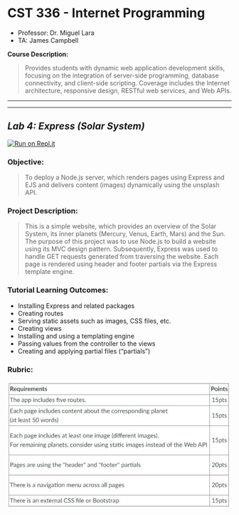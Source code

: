 # CST 336 - Internet Programming

- Professor: Dr. Miguel Lara
- TA: James Campbell

**Course Description:**

> Provides students with dynamic web application development skills, focusing on the integration of server-side programming, database connectivity, and client-side scripting. Coverage includes the Internet architecture, responsive design, RESTful web services, and Web APIs.
> <br>

---

---

## _Lab 4: Express (Solar System)_

[![Run on Repl.it](https://repl.it/badge/github/raymondshum/cst336-module4-lab4)](https://cst336-module4-lab4--raymondshum.repl.co/)

### **Objective:**

> To deploy a Node.js server, which renders pages using Express and EJS and delivers content (images) dynamically using the unsplash API.

### **Project Description:**

> This is a simple website, which provides an overview of the Solar System, its inner planets (Mercury, Venus, Earth, Mars) and the Sun. The purpose of this project was to use Node.js to build a website using its MVC design pattern. Subsequently, Express was used to handle GET requests generated from traversing the website. Each page is rendered using header and footer partials via the Express template engine.

### **Tutorial Learning Outcomes:**

- Installing Express and related packages
- Creating routes
- Serving static assets such as images, CSS files, etc.
- Creating views
- Installing and using a templating engine
- Passing values from the controller to the views
- Creating and applying partial files (“partials”)

### **Rubric:**
![rubric](/documentation/rubric.JPG)

